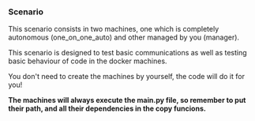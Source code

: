 ### Scenario
This scenario consists in two machines, one which is completely autonomous (one_on_one_auto) and other managed by you (manager).

This scenario is designed to test basic communications as well as testing basic behaviour of code in the docker machines.

You don't need to create the machines by yourself, the code will do it for you!

**The machines will always execute the main.py file, so remember to put their path, and all their dependencies in the copy funcions.**